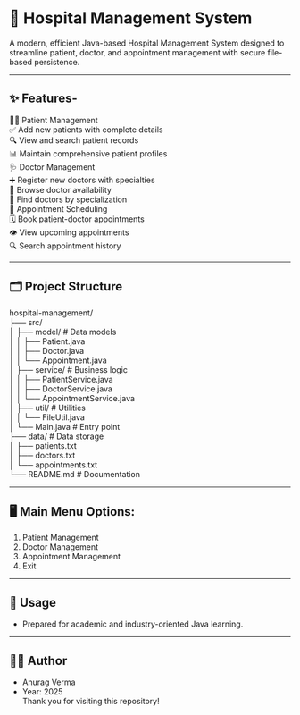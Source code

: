 # 🏥 Hospital Management System

A modern, efficient Java-based Hospital Management System designed to streamline patient, doctor, and appointment management with secure file-based persistence.

---

## ✨ Features-

👩‍⚕️ Patient Management<br>
✅ Add new patients with complete details<br>
🔍 View and search patient records<br>
📊 Maintain comprehensive patient profiles<br>
🩺 Doctor Management<br>
➕ Register new doctors with specialties<br>
👀 Browse doctor availability<br>
🔎 Find doctors by specialization<br>
📅 Appointment Scheduling<br>
🗓️ Book patient-doctor appointments<br>
👁️ View upcoming appointments<br>
🔍 Search appointment history<br>

---

## 🗂️ Project Structure
hospital-management/<br>
├── src/<br>
│   ├── model/            # Data models<br>
│   │   ├── Patient.java<br>
│   │   ├── Doctor.java<br>
│   │   └── Appointment.java<br>
│   ├── service/          # Business logic<br>
│   │   ├── PatientService.java<br>
│   │   ├── DoctorService.java<br>
│   │   └── AppointmentService.java<br>
│   ├── util/             # Utilities<br>
│   │   └── FileUtil.java<br>
│   └── Main.java         # Entry point<br>
├── data/                 # Data storage<br>
│   ├── patients.txt<br>
│   ├── doctors.txt<br>
│   └── appointments.txt<br>
└── README.md             # Documentation<br>

---

## 🖥️ Main Menu Options:

1. Patient Management
2. Doctor Management
3. Appointment Management
4. Exit

---

## 📌 Usage

  - Prepared for academic and industry-oriented Java learning.

---

## 🧑‍💻 Author
  - Anurag Verma
  - Year: 2025<br>
Thank you for visiting this repository!

